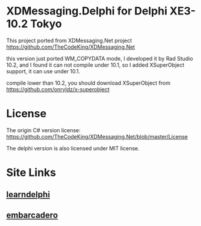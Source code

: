# XDMessaging.Delphi for Delphi XE3-10.2 Tokyo
This project ported from XDMessaging.Net project
https://github.com/TheCodeKing/XDMessaging.Net

this version just ported WM_COPYDATA mode, I developed it by Rad Studio 10.2, and I found it can not compile under 10.1, so I added XSuperObject support, it can use under 10.1.

compile lower than 10.2, you should download XSuperObject from https://github.com/onryldz/x-superobject

# License

The origin C# version license: https://github.com/TheCodeKing/XDMessaging.Net/blob/master/License

The delphi version is also licensed under MIT license.


# Site Links
	
## [learndelphi](//learndelphi.org)

## [embarcadero](//embarcadero.com)
